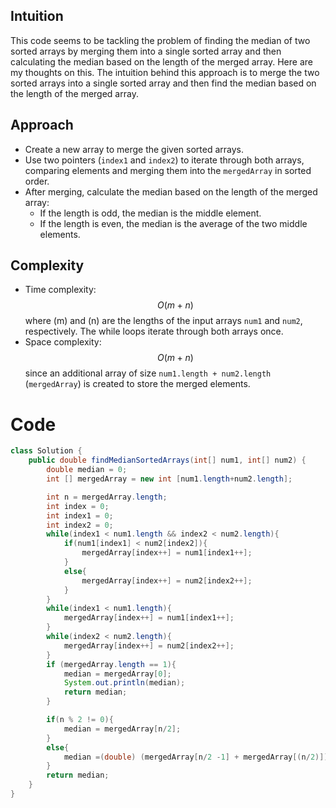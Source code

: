 ## Intuition

This code seems to be tackling the problem of finding the median of two sorted arrays by merging them into a single sorted array and then calculating the median based on the length of the merged array. Here are my thoughts on this. The intuition behind this approach is to merge the two sorted arrays into a single sorted array and then find the median based on the length of the merged array.

## Approach

-   Create a new array to merge the given sorted arrays.
-   Use two pointers (`index1` and `index2`) to iterate through both arrays, comparing elements and merging them into the `mergedArray` in sorted order.
-   After merging, calculate the median based on the length of the merged array:
    -   If the length is odd, the median is the middle element.
    -   If the length is even, the median is the average of the two middle elements.

## Complexity

-   Time complexity: $$O(m + n)$$ where \(m\) and \(n\) are the lengths of the input arrays `num1` and `num2`, respectively. The while loops iterate through both arrays once.
-   Space complexity: $$O(m + n)$$ since an additional array of size `num1.length + num2.length` (`mergedArray`) is created to store the merged elements.

# Code

```java
class Solution {
    public double findMedianSortedArrays(int[] num1, int[] num2) {
        double median = 0;
        int [] mergedArray = new int [num1.length+num2.length];

        int n = mergedArray.length;
        int index = 0;
        int index1 = 0;
        int index2 = 0;
        while(index1 < num1.length && index2 < num2.length){
            if(num1[index1] < num2[index2]){
                mergedArray[index++] = num1[index1++];
            }
            else{
                mergedArray[index++] = num2[index2++];
            }
        }
        while(index1 < num1.length){
            mergedArray[index++] = num1[index1++];
        }
        while(index2 < num2.length){
            mergedArray[index++] = num2[index2++];
        }
        if (mergedArray.length == 1){
            median = mergedArray[0];
            System.out.println(median);
            return median;
        }

        if(n % 2 != 0){
            median = mergedArray[n/2];
        }
        else{
            median =(double) (mergedArray[n/2 -1] + mergedArray[(n/2)]) / 2;
        }
        return median;
    }
}
```
